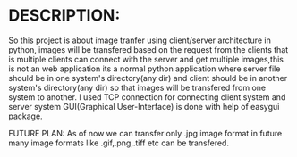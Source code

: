# DESCRIPTION:
So this project is about image tranfer using client/server architecture in python,
images will be transfered based on the request from the clients that is 
multiple clients can connect with the server and get multiple images,this is not an web application
its a normal python application where server file should be in one system's 
directory(any dir) and client should be in another system's directory(any dir) so that images 
will be transfered from one system to another. I used TCP connection for 
connecting client system and server system GUI(Graphical User-Interface) is done with help of easygui package.


FUTURE PLAN:
As of now we can transfer only .jpg image format in future many image formats like .gif,.png,.tiff etc can be transfered.


